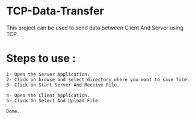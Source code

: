 # TCP-Data-Transfer
This project can be used to send data between Client And Server using TCP.

# Steps to use :

```
1- Open the Server Application.
2- Click on browse and select directory where you want to save file.
3- Click on Start Server And Receive File.

4- Open the Client Application.
5- Click On Select And Upload File.

Done.
```
